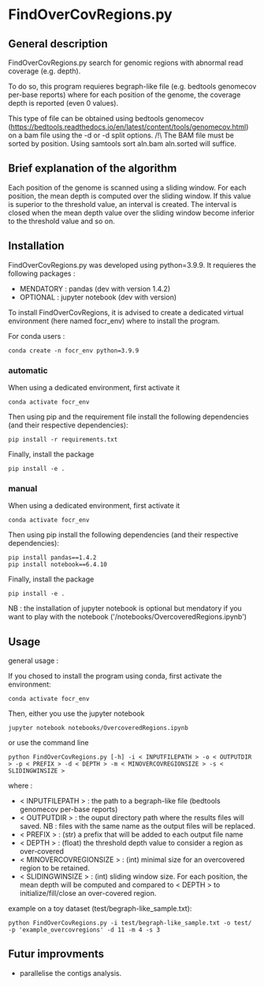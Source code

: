 # FindOverCovRegions.py

## General description
FindOverCovRegions.py search for genomic regions with abnormal read coverage (e.g. depth).

To do so, this program requieres begraph-like file (e.g. bedtools genomecov per-base reports) where for each position of the genome, the coverage depth is reported (even 0 values).

This type of file can be obtained using bedtools genomecov (https://bedtools.readthedocs.io/en/latest/content/tools/genomecov.html) on a bam file using the -d or -d split options. /!\ The BAM file must be sorted by position. Using samtools sort aln.bam aln.sorted will suffice.

## Brief explanation of the algorithm
Each position of the genome is scanned using a sliding window. For each position, the mean depth is computed over the sliding window. If this value is superior to the threshold value, an interval is created. The interval is closed when the mean depth value over the sliding window become inferior to the threshold value and so on. 

## Installation
FindOverCovRegions.py was developed using python=3.9.9. It requieres the following packages :
- MENDATORY : pandas (dev with version 1.4.2) 
- OPTIONAL : jupyter notebook (dev with version)

To install FindOverCovRegions, it is advised to create a dedicated virtual environment (here named focr_env) where to install the program. 

For conda users :
```
conda create -n focr_env python=3.9.9
```
### automatic
When using a dedicated environment, first activate it
```
conda activate focr_env
```
Then using pip and the requirement file install the following dependencies (and their respective dependencies):
```
pip install -r requirements.txt
```
Finally, install the package 
```
pip install -e .
```

### manual
When using a dedicated environment, first activate it
```
conda activate focr_env
```
Then using pip install the following dependencies (and their respective dependencies):
```
pip install pandas==1.4.2
pip install notebook==6.4.10
```
Finally, install the package 
```
pip install -e .
```
NB : the installation of jupyter notebook is optional but mendatory if you want to play with the notebook ('/notebooks/OvercoveredRegions.ipynb')


## Usage
general usage :

If you chosed to install the program using conda, first activate the environment:
```
conda activate focr_env
```
Then, either you use the jupyter notebook
```
jupyter notebook notebooks/OvercoveredRegions.ipynb
```
or use the command line
```
python FindOverCovRegions.py [-h] -i < INPUTFILEPATH > -o < OUTPUTDIR > -p < PREFIX > -d < DEPTH > -m < MINOVERCOVREGIONSIZE > -s < SLIDINGWINSIZE >
```
where :
- < INPUTFILEPATH > : the path to a begraph-like file (bedtools genomecov per-base reports)
- < OUTPUTDIR > : the ouput directory path where the results files will saved. NB : files with the same name as the output files will be replaced.
- < PREFIX > : (str) a prefix that will be added to each output file name
- < DEPTH > : (float) the threshold depth value to consider a region as over-covered
- < MINOVERCOVREGIONSIZE > : (int) minimal size for an overcovered region to be retained. 
- < SLIDINGWINSIZE > : (int) sliding window size. For each position, the mean depth will be computed and compared to < DEPTH > to initialize/fill/close an over-covered region.

example on a toy dataset (test/begraph-like_sample.txt):
``` 
python FindOverCovRegions.py -i test/begraph-like_sample.txt -o test/ -p 'example_overcovregions' -d 11 -m 4 -s 3
```

## Futur improvments

- parallelise the contigs analysis.




